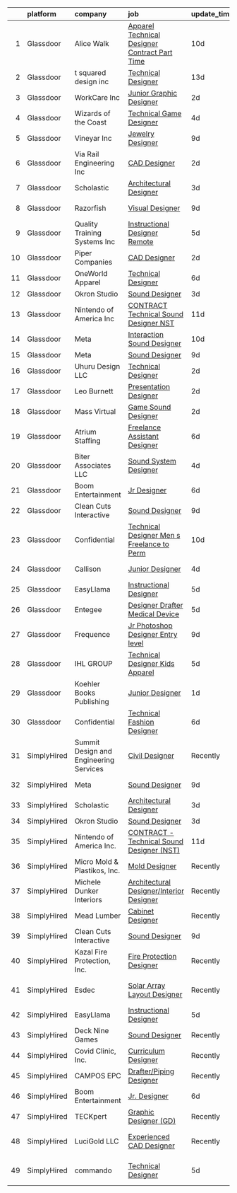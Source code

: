 

|    | platform    | company                                | job                                                                                                                                                                                                                                                                                                                                                                                                                                                                                                                                                                                                                                                                                                                                                                                                                                                                                                                                                                                                                                                                                                                                                                                                                                                                                                                                                                                                   | update_time   | location             |
|---:|:------------|:---------------------------------------|:------------------------------------------------------------------------------------------------------------------------------------------------------------------------------------------------------------------------------------------------------------------------------------------------------------------------------------------------------------------------------------------------------------------------------------------------------------------------------------------------------------------------------------------------------------------------------------------------------------------------------------------------------------------------------------------------------------------------------------------------------------------------------------------------------------------------------------------------------------------------------------------------------------------------------------------------------------------------------------------------------------------------------------------------------------------------------------------------------------------------------------------------------------------------------------------------------------------------------------------------------------------------------------------------------------------------------------------------------------------------------------------------------|:--------------|:---------------------|
|  1 | Glassdoor   | Alice Walk                             | [Apparel Technical Designer   Contract Part Time](https://www.glassdoor.com/partner/jobListing.htm?pos=126&ao=1136043&s=58&guid=00000182c45a39ee823927a6af7dc469&src=GD_JOB_AD&t=SR&vt=w&ea=1&cs=1_e56bd8a7&cb=1661151624108&jobListingId=1008067312545&jrtk=3-0-1gb25keh3kuil801-1gb25kehfis1h800-3847f24e0a8ebe04-)                                                                                                                                                                                                                                                                                                                                                                                                                                                                                                                                                                                                                                                                                                                                                                                                                                                                                                                                                                                                                                                                                 | 10d           | Cohasset, MA         |
|  2 | Glassdoor   | t squared design  inc                  | [Technical Designer](https://www.glassdoor.com/partner/jobListing.htm?pos=119&ao=1136043&s=58&guid=00000182c45a39ee823927a6af7dc469&src=GD_JOB_AD&t=SR&vt=w&ea=1&cs=1_30594745&cb=1661151624107&jobListingId=1008061696642&jrtk=3-0-1gb25keh3kuil801-1gb25kehfis1h800-022249b2d2b5a70e-)                                                                                                                                                                                                                                                                                                                                                                                                                                                                                                                                                                                                                                                                                                                                                                                                                                                                                                                                                                                                                                                                                                              | 13d           | Remote               |
|  3 | Glassdoor   | WorkCare Inc                           | [Junior Graphic Designer](https://www.glassdoor.com/partner/jobListing.htm?pos=116&ao=1136043&s=58&guid=00000182c45a39ee823927a6af7dc469&src=GD_JOB_AD&t=SR&vt=w&cs=1_5d9a1395&cb=1661151624107&jobListingId=1008080355853&jrtk=3-0-1gb25keh3kuil801-1gb25kehfis1h800-3ce23db56207db34-)                                                                                                                                                                                                                                                                                                                                                                                                                                                                                                                                                                                                                                                                                                                                                                                                                                                                                                                                                                                                                                                                                                              | 2d            | Remote               |
|  4 | Glassdoor   | Wizards of the Coast                   | [Technical Game Designer](https://www.glassdoor.com/partner/jobListing.htm?pos=129&ao=1136043&s=58&guid=00000182c45a39ee823927a6af7dc469&src=GD_JOB_AD&t=SR&vt=w&ea=1&cs=1_51bcd321&cb=1661151624108&jobListingId=1008076765681&jrtk=3-0-1gb25keh3kuil801-1gb25kehfis1h800-714cba74ba103184-)                                                                                                                                                                                                                                                                                                                                                                                                                                                                                                                                                                                                                                                                                                                                                                                                                                                                                                                                                                                                                                                                                                         | 4d            | Raleigh, NC          |
|  5 | Glassdoor   | Vineyar Inc                            | [Jewelry Designer](https://www.glassdoor.com/partner/jobListing.htm?pos=121&ao=1136043&s=58&guid=00000182c45a39ee823927a6af7dc469&src=GD_JOB_AD&t=SR&vt=w&ea=1&cs=1_3ead995b&cb=1661151624107&jobListingId=1008068821309&jrtk=3-0-1gb25keh3kuil801-1gb25kehfis1h800-e85c44dfee557fe5-)                                                                                                                                                                                                                                                                                                                                                                                                                                                                                                                                                                                                                                                                                                                                                                                                                                                                                                                                                                                                                                                                                                                | 9d            | Remote               |
|  6 | Glassdoor   | Via Rail Engineering Inc               | [CAD Designer](https://www.glassdoor.com/partner/jobListing.htm?pos=123&ao=1136043&s=58&guid=00000182c45a39ee823927a6af7dc469&src=GD_JOB_AD&t=SR&vt=w&ea=1&cs=1_388b5b5b&cb=1661151624107&jobListingId=1008081306267&jrtk=3-0-1gb25keh3kuil801-1gb25kehfis1h800-63fe7bfbdea58eaf-)                                                                                                                                                                                                                                                                                                                                                                                                                                                                                                                                                                                                                                                                                                                                                                                                                                                                                                                                                                                                                                                                                                                    | 2d            | Remote               |
|  7 | Glassdoor   | Scholastic                             | [Architectural Designer](https://www.glassdoor.com/partner/jobListing.htm?pos=124&ao=1136043&s=58&guid=00000182c45a39ee823927a6af7dc469&src=GD_JOB_AD&t=SR&vt=w&ea=1&cs=1_41fc0bb4&cb=1661151624107&jobListingId=1008079777190&jrtk=3-0-1gb25keh3kuil801-1gb25kehfis1h800-bdae6fdc012ed7f0-)                                                                                                                                                                                                                                                                                                                                                                                                                                                                                                                                                                                                                                                                                                                                                                                                                                                                                                                                                                                                                                                                                                          | 3d            | Remote               |
|  8 | Glassdoor   | Razorfish                              | [Visual Designer](https://www.glassdoor.com/partner/jobListing.htm?pos=122&ao=1136043&s=58&guid=00000182c45a39ee823927a6af7dc469&src=GD_JOB_AD&t=SR&vt=w&ea=1&cs=1_ae33df04&cb=1661151624107&jobListingId=1008069448316&jrtk=3-0-1gb25keh3kuil801-1gb25kehfis1h800-b879ace83404abce-)                                                                                                                                                                                                                                                                                                                                                                                                                                                                                                                                                                                                                                                                                                                                                                                                                                                                                                                                                                                                                                                                                                                 | 9d            | Birmingham, MI       |
|  9 | Glassdoor   | Quality Training Systems Inc           | [Instructional Designer  Remote ](https://www.glassdoor.com/partner/jobListing.htm?pos=107&ao=1110586&s=58&guid=00000182c45a39ee823927a6af7dc469&src=GD_JOB_AD&t=SR&vt=w&ea=1&cs=1_960c1587&cb=1661151624106&jobListingId=1008073674626&cpc=8795CF9063CD573D&jrtk=3-0-1gb25keh3kuil801-1gb25kehfis1h800-7548cc2409c09d8f--6NYlbfkN0Do0NJZxTlNQv8zNit5bjNgC4ptqUVvfA2tyS3ZXr20tD-PYFOMaTwZLb1B22RU8arf73TsLtlexIKdhFYjLoaF7YraZ9Kk1SBoAFQFwuiW_adojCM3ev6KKRysGw-MIsP-L68djQiiyhyajB3vq3642FZhB2k9vtThpG4u_5dbyIxNlJjyTAhXFh38qlerCke8xLtqYnjtqt7t1J0jHtsA9edDgvEwIK4iM8CKhNy501oX4Fg_DA05rZeOe97xIkqxH8g-zqdK3s8l3AO3LgQtt41ACzfCEYBXNJP6Ww2SSlQUjzwiY_3DaHIU6IPKp0iPbzHggr2yjw0Ep6GEwuxhc-rWy-PuL7x_l8Mf8ZR7bPx5v_JUL9T948844oDhkdy6dsWhF9KT-AnU5ZJg6rj_9BwxchtrSG0AWb987ZR9-3tFll7ee0AOTm3tb7UHh_sHycZFhukuY8ij9THuTANxSneLGMzz2wC3dwJyO0a3GVovWGBWuEb8AC40JW-y5FI%3D)                                                                                                                                                                                                                                                                                                                                                                                                                                                                                                                              | 5d            | Remote               |
| 10 | Glassdoor   | Piper Companies                        | [CAD Designer](https://www.glassdoor.com/partner/jobListing.htm?pos=130&ao=1136043&s=58&guid=00000182c45a39ee823927a6af7dc469&src=GD_JOB_AD&t=SR&vt=w&cs=1_878752d0&cb=1661151624108&jobListingId=1008082059207&jrtk=3-0-1gb25keh3kuil801-1gb25kehfis1h800-1f4422915645c33f-)                                                                                                                                                                                                                                                                                                                                                                                                                                                                                                                                                                                                                                                                                                                                                                                                                                                                                                                                                                                                                                                                                                                         | 2d            | Remote               |
| 11 | Glassdoor   | OneWorld Apparel                       | [Technical Designer](https://www.glassdoor.com/partner/jobListing.htm?pos=101&ao=1110586&s=58&guid=00000182c45a39ee823927a6af7dc469&src=GD_JOB_AD&t=SR&vt=w&ea=1&cs=1_64aa87ff&cb=1661151624105&jobListingId=1008072360346&cpc=5A932FB9A57304C8&jrtk=3-0-1gb25keh3kuil801-1gb25kehfis1h800-ef8c57699be4e4fd--6NYlbfkN0DzaDHVbxJ-LJZej0v9fk4K-FwNocoxjQ_zxp68kPBvcnDJ4c9ythlAgheNDG4iDAGNAGEqDU-BA_SdyzfcvqeSdX4Wb08TGsE1qPM89wKJlf-wfBo-9oShBcUC-GGYmxHQ-hkSG7ek5vWxUq2FGZXNiQ9zXe9w3mybDuVgi-prIQ5_0Fnv7-68e34nShiBqEv5y6KxlerYk48FGBgj4lha-uCeayNYdrHM_DgRoZmxhARSwGaXVCCe2yyqPkJM2f5T_JVxtNa-rEfj9BMGw-QWMbC6DtQRTGjDMAwmI_B-Xxnw_E2tWQQqhKZIe8dyujX9IkHvSPrRmt3DoCCp35D1dYmxQOU4Uoe_SrQQPlYUaTMm8yxRQsq1fj4AFTbYFhCpa9EXOegt29qxwyjXU5okBpoBo8eQWkM0m_OS6LUOP0fnufTxTOmwc8fEdHUwnt0PHsnMmNQk_m2vKf5nQ_HEwe5bRPWJfXUQT_p3DeKYDI8wLNbOQe8FghuDrK4CjQc%3D)                                                                                                                                                                                                                                                                                                                                                                                                                                                                                                                                           | 6d            | Los Angeles, CA      |
| 12 | Glassdoor   | Okron Studio                           | [Sound Designer](https://www.glassdoor.com/partner/jobListing.htm?pos=112&ao=1136043&s=58&guid=00000182c45a39ee823927a6af7dc469&src=GD_JOB_AD&t=SR&vt=w&ea=1&cs=1_68aceadb&cb=1661151624106&jobListingId=1008079733036&jrtk=3-0-1gb25keh3kuil801-1gb25kehfis1h800-d7d03bc56f607eed-)                                                                                                                                                                                                                                                                                                                                                                                                                                                                                                                                                                                                                                                                                                                                                                                                                                                                                                                                                                                                                                                                                                                  | 3d            | Remote               |
| 13 | Glassdoor   | Nintendo of America Inc                | [CONTRACT   Technical Sound Designer  NST ](https://www.glassdoor.com/partner/jobListing.htm?pos=115&ao=1136043&s=58&guid=00000182c45a39ee823927a6af7dc469&src=GD_JOB_AD&t=SR&vt=w&cs=1_8da49d80&cb=1661151624107&jobListingId=1008066224463&jrtk=3-0-1gb25keh3kuil801-1gb25kehfis1h800-4f54bb3e91a298df-)                                                                                                                                                                                                                                                                                                                                                                                                                                                                                                                                                                                                                                                                                                                                                                                                                                                                                                                                                                                                                                                                                            | 11d           | Redmond, WA          |
| 14 | Glassdoor   | Meta                                   | [Interaction Sound Designer](https://www.glassdoor.com/partner/jobListing.htm?pos=117&ao=1136043&s=58&guid=00000182c45a39ee823927a6af7dc469&src=GD_JOB_AD&t=SR&vt=w&cs=1_88db3de6&cb=1661151624107&jobListingId=1008066993623&jrtk=3-0-1gb25keh3kuil801-1gb25kehfis1h800-0309ec683cd103c0-)                                                                                                                                                                                                                                                                                                                                                                                                                                                                                                                                                                                                                                                                                                                                                                                                                                                                                                                                                                                                                                                                                                           | 10d           | Remote               |
| 15 | Glassdoor   | Meta                                   | [Sound Designer](https://www.glassdoor.com/partner/jobListing.htm?pos=111&ao=1136043&s=58&guid=00000182c45a39ee823927a6af7dc469&src=GD_JOB_AD&t=SR&vt=w&cs=1_ee5b648b&cb=1661151624106&jobListingId=1008068607284&jrtk=3-0-1gb25keh3kuil801-1gb25kehfis1h800-994aa574a818d0ec-)                                                                                                                                                                                                                                                                                                                                                                                                                                                                                                                                                                                                                                                                                                                                                                                                                                                                                                                                                                                                                                                                                                                       | 9d            | Remote               |
| 16 | Glassdoor   | Uhuru Design LLC                       | [Technical Designer](https://www.glassdoor.com/partner/jobListing.htm?pos=108&ao=1110586&s=58&guid=00000182c45a39ee823927a6af7dc469&src=GD_JOB_AD&t=SR&vt=w&ea=1&cs=1_def04c60&cb=1661151624106&jobListingId=1008081818480&cpc=217C45A42544DB93&jrtk=3-0-1gb25keh3kuil801-1gb25kehfis1h800-5242fb4988a3ef95--6NYlbfkN0D0ff9e8Lfwlpl5zGbQmpn59AL71QmFd7VKOAnfyjZzp5sdngV8WPgYe0dov1m7Y2mLlK7Lk7J4-hrkQHUvGyiuBnGK1lRBqjwKkHa_mqDmeLWJQnx1sLGATx3OYOzXmlwH_tAcdZl1wOsjjF6hMu2v2FFW82sUDLs2iLstU0jDQZG39sdjtU4Jluq19Ypbhn5bFBwgk8wyVh2bmYlNSJpBpJVAedhlGSvp50uOAvoPQzKTi-Y0_Xc8KlZMhQpm0BoLvxfqJx7HwFaywbhrjKXpffxcMgAoImNkN42XAMtkckaVXj_Wda0k6JbwfFAKSBHbctY6fCnHIVT3NGYPMA43iVVt3h2rVGedoRyqDdnSfM7LF7fPRvb_Swb_XzvaMglPAdsL46-WaZrb1EFQ20kBeGLCtjzolO4kArG52oxaUiABNqckCM94abcmHjuixLN7AW7altXqxtefI8asukQbi9XcynDbYwqgvALmoCX05g%3D%3D)                                                                                                                                                                                                                                                                                                                                                                                                                                                                                                                                                             | 2d            | Denver, PA           |
| 17 | Glassdoor   | Leo Burnett                            | [Presentation Designer](https://www.glassdoor.com/partner/jobListing.htm?pos=125&ao=1136043&s=58&guid=00000182c45a39ee823927a6af7dc469&src=GD_JOB_AD&t=SR&vt=w&cs=1_bd4a1491&cb=1661151624108&jobListingId=1008080628090&jrtk=3-0-1gb25keh3kuil801-1gb25kehfis1h800-c0aa4993df22bb25-)                                                                                                                                                                                                                                                                                                                                                                                                                                                                                                                                                                                                                                                                                                                                                                                                                                                                                                                                                                                                                                                                                                                | 2d            | Troy, MI             |
| 18 | Glassdoor   | Mass Virtual                           | [Game Sound Designer](https://www.glassdoor.com/partner/jobListing.htm?pos=120&ao=1136043&s=58&guid=00000182c45a39ee823927a6af7dc469&src=GD_JOB_AD&t=SR&vt=w&ea=1&cs=1_17597e1a&cb=1661151624107&jobListingId=1008082194344&jrtk=3-0-1gb25keh3kuil801-1gb25kehfis1h800-f232bf0ac303c42a-)                                                                                                                                                                                                                                                                                                                                                                                                                                                                                                                                                                                                                                                                                                                                                                                                                                                                                                                                                                                                                                                                                                             | 2d            | Orlando, FL          |
| 19 | Glassdoor   | Atrium Staffing                        | [Freelance Assistant Designer](https://www.glassdoor.com/partner/jobListing.htm?pos=110&ao=1110586&s=58&guid=00000182c45a39ee823927a6af7dc469&src=GD_JOB_AD&t=SR&vt=w&ea=1&cs=1_d234ec74&cb=1661151624106&jobListingId=1008072509630&cpc=2CAED5C921A5F994&jrtk=3-0-1gb25keh3kuil801-1gb25kehfis1h800-da6aeeb5f69ed758--6NYlbfkN0AJVhJRw9wUHBCF8R8adMoLXwMaKLwknIknnYTuOdK23DV61sywQ-0esZH64X1fzYemE-Ce_o6oeh0CrgVsUNC38LDeX16A4N65ypELw5JI4kRHfy6MAOqQvkl3sxYxaT21CfNHrsCBe0OnO1uZcR_dDQLDR_GpC_WkJjiT_nnB02a9Y4q-osyxPAxa1lWe2ensy0RVlk5XdaG8S0cka5cGhRFMkkIQAHBNl-dgg6jiyIhVV6flkrGB9HLdpXeTcvz2fIcB2S86vIKN_yTfiu6EiISmCvlZRKZ4N-1l7io9P-gJYujN1HLjTurO-rq7QdZYvEdYv6qcWG0A0kbEO5giT-MQgbK6MOsmRJZMQzZkvQA7gYcigYpo5BeKe4Y7_uPOpRNS3eszIXx-iwea0XzJDpf3bX8U9wEGKWNHqRZy66gnA29P2JWHGFL3obXI9kWB-WxJDVtHcwTYYPmayYhstmnYyYwf6QHqwrNfDdNP8LfqmYk7xkwD5oJPmK4HObseqZxLghyTIym3z4aOWJvTJZ5UKiCZsDDeZSU3mWgHr3xTv7ULrHuAe7z6cCC0F1tGseB9NNNw3Ln4JGqxPDHy7OSr3GbVRCq2Mdk--mfRwK20dqDL6CEnBbQQERB68J1wr5DHL6EDvPoCH5MOlvIHNtH05QD06aBA4Ke4DZcXUXXvF8iXxKEWbt4eo34pSoZFIbFzW60aCaWOtexkblUCBd1qJEpEgp1isfpvVcJfVHZWfGnjsav95IN1EvyV71jfEiLbsyqwzZ3cxAbeXoGh_CbeYXkbx0G7BzvuCHVYCmqjecsh8HkdwWxkJ6uYXo3PTBjWlWpaja_3eYI00QxKK0vG8Gy2rOdbImSY3W-T6g3Sua3gcCQYhDXrjitrvOsnvFZhmwZ1TRrrmrAWjbEIKrp1GYGigO0qKadV1waqStWL-wMFGP7dfc6hq4MQbt--nVd5XSePxKipSz-LBcskbs3Px-l5SOy4f5gK0tqFGQRrpTNsY6Mkq1Kdw5jBlkE%3D) | 6d            | New York, NY         |
| 20 | Glassdoor   | Biter   Associates  LLC                | [Sound System Designer](https://www.glassdoor.com/partner/jobListing.htm?pos=103&ao=1110586&s=58&guid=00000182c45a39ee823927a6af7dc469&src=GD_JOB_AD&t=SR&vt=w&ea=1&cs=1_c00e3fc8&cb=1661151624105&jobListingId=1008076973904&cpc=ABD31432EBADCA3A&jrtk=3-0-1gb25keh3kuil801-1gb25kehfis1h800-3e9f68afeac613a4--6NYlbfkN0Cii1BkCmuTkYhCe1n7tdf96rlEXZyahD0EQGX4UxkzWOhUZ7vCuYiyO9WaPnT0De7OE42QTeaM7JscKX9Iz1L0buQJQo6JW1gjqoppT1X0kZJ6cJNTOvSoc-vGnJvFdwu8ydp4wXpvThyajZX1-ZPpGDClXlInXF__dKWU4QMbAay29Jr0d8UnmdCZGoc5g2YHiDGtPoGzeHfYRCFPg7Yy9NKN7K5HOqaDu2WDhwvkSdsA2yuxU5KuVrxvi1TUWxqfr7bezIVga3-LBwTslEc-NwUdTnrmW2XHkcDvW-Ma0KZE1CYjByi77yHBSFsqz1w3OpBLC5Bp1QILx9OtmsOBWgelO-2QJ6DR1jlPtU1gzuMf4e4ccpTZUFo3UEBORJr4JHv0Nae7vUT7pyxmxMF3LS1Vrz0j3S4n1rdha0q1axJMREUunD_9FNDLOp7-KMSfYZFj6CAMiHjXQHhxqae6ZCUnOkkmRR3ggksaY9dB7Hn2m7xPARHwYN0PbMLrzzSjKD5QlpLa95vSUK_0B9OO)                                                                                                                                                                                                                                                                                                                                                                                                                                                                                                                      | 4d            | Addison, TX          |
| 21 | Glassdoor   | Boom Entertainment                     | [Jr  Designer](https://www.glassdoor.com/partner/jobListing.htm?pos=118&ao=1136043&s=58&guid=00000182c45a39ee823927a6af7dc469&src=GD_JOB_AD&t=SR&vt=w&ea=1&cs=1_64429c54&cb=1661151624107&jobListingId=1008072130952&jrtk=3-0-1gb25keh3kuil801-1gb25kehfis1h800-fb85bc7fc190c839-)                                                                                                                                                                                                                                                                                                                                                                                                                                                                                                                                                                                                                                                                                                                                                                                                                                                                                                                                                                                                                                                                                                                    | 6d            | Remote               |
| 22 | Glassdoor   | Clean Cuts Interactive                 | [Sound Designer](https://www.glassdoor.com/partner/jobListing.htm?pos=106&ao=1110586&s=58&guid=00000182c45a39ee823927a6af7dc469&src=GD_JOB_AD&t=SR&vt=w&ea=1&cs=1_d3b607cb&cb=1661151624106&jobListingId=1008068462835&cpc=654405A9B1E0A9F5&jrtk=3-0-1gb25keh3kuil801-1gb25kehfis1h800-180f36a67d041096--6NYlbfkN0BdWmvb-rJl2QNnPZsqfom0WtyBpRDZD-qGOAPpXEAerX6a6oApLbNube8VIkmBRry4WGRoB0qsfFORcDwlv5J-Sd2QpNdWVPU3rpOKe16b-v51oCGYFn1Gg0GCh9sLO-2YemhZ2pKU_mGnQ6gmjy9PJXCZWcP9S85pmy_gMB17x15owpHU1MnjT43sqb3YyQBt5SEmQaxSytMLZcH4kAa_B2LsQ7u-GusmxQce8bahg-apxBntH9xo3MghZnqbD8S6ycxosXESMZ9HrRte0t9Y1cQvLY8ZpuBL500IG1CeWI4b0baZ-ZIvFguWB7EBaanAgX00VEc90MQy6FZw_8l-3jQJdkp49TKahTLHx3Mu1t2Mfvu41Ls2BxFKEuYMU8ViB8QCXALsQfLoivaHyV23KsfxJskv6yQusWEQ-bBQdTaDYoHo7VvaLkR0PTKfsDiKhQjQSC7g6gBj2Jdh8Ck3pgY_2i8IznZzkxCo_3PNzqkbJ31lxSEM)                                                                                                                                                                                                                                                                                                                                                                                                                                                                                                                                                             | 9d            | Remote               |
| 23 | Glassdoor   | Confidential                           | [Technical Designer Men s Freelance to Perm](https://www.glassdoor.com/partner/jobListing.htm?pos=104&ao=1110586&s=58&guid=00000182c45a39ee823927a6af7dc469&src=GD_JOB_AD&t=SR&vt=w&ea=1&cs=1_7a75db8f&cb=1661151624105&jobListingId=1008067356175&cpc=AE9F6614D4EC1B58&jrtk=3-0-1gb25keh3kuil801-1gb25kehfis1h800-14dfa54dbf06e548--6NYlbfkN0Bw5nMmE_9ydMmkFwclqcsXVMIQE4PmsRPS_jC_M_Rtp3tkPn5Tt5HZV1eHNfLjcAj8qmuoN-UpFHpaUl-zFK_nB6Oe-pDTvxaOF2i17CQvtv1AlZL_z3ZbnC7FSwbAhqZbh-Ciel49IhviB8vCGgIltO4APYQFmUy7gko7P_12hsPfvW1YAa12jOS1EptxIhKcwr-Ddt4zkN60ND0_Ays2iSKUcOr1wMf7-POs7vj0yw96J467JT8h3Z4c95Ij2vWkVKDOWHHXwKJjapGaR5cxi3A51-xXB9v7XLFLUpshfkVIDHaxdcIjxNQEDClgBBLadXvJbPV2l0s8Gxd5iLKZglommdFjUVYruMYUbGgbjAF4748e_b9njpSxnDQ66n9x9uelvyPsV5JaHinkbti1K5iwo-aoGibVzcqNLtWu7MRtcalWIXpGojlK-ryHLMwSrFTgvMXOH_SS_iKoJqILKzH_eqJXvDMXrJgbmmN_COdQSc6ig0veIN4EzKRu5TGXGJVUF4qZTiaNpf-bWOxUJlFbtJ68zPw%3D)                                                                                                                                                                                                                                                                                                                                                                                                                                                                                   | 10d           | New York, NY         |
| 24 | Glassdoor   | Callison                               | [Junior Designer](https://www.glassdoor.com/partner/jobListing.htm?pos=127&ao=1136043&s=58&guid=00000182c45a39ee823927a6af7dc469&src=GD_JOB_AD&t=SR&vt=w&cs=1_e8e4538e&cb=1661151624108&jobListingId=1008076225921&jrtk=3-0-1gb25keh3kuil801-1gb25kehfis1h800-67f398fb2c3f3c7e-)                                                                                                                                                                                                                                                                                                                                                                                                                                                                                                                                                                                                                                                                                                                                                                                                                                                                                                                                                                                                                                                                                                                      | 4d            | Washington, DC       |
| 25 | Glassdoor   | EasyLlama                              | [Instructional Designer](https://www.glassdoor.com/partner/jobListing.htm?pos=128&ao=1136043&s=58&guid=00000182c45a39ee823927a6af7dc469&src=GD_JOB_AD&t=SR&vt=w&ea=1&cs=1_72a19a4b&cb=1661151624108&jobListingId=1008074963718&jrtk=3-0-1gb25keh3kuil801-1gb25kehfis1h800-54cc08c9d2271055-)                                                                                                                                                                                                                                                                                                                                                                                                                                                                                                                                                                                                                                                                                                                                                                                                                                                                                                                                                                                                                                                                                                          | 5d            | Remote               |
| 26 | Glassdoor   | Entegee                                | [Designer  Drafter  Medical Device](https://www.glassdoor.com/partner/jobListing.htm?pos=109&ao=1110586&s=58&guid=00000182c45a39ee823927a6af7dc469&src=GD_JOB_AD&t=SR&vt=w&ea=1&cs=1_3535113b&cb=1661151624106&jobListingId=1008073800219&cpc=AC285F3A3ECA6BB0&jrtk=3-0-1gb25keh3kuil801-1gb25kehfis1h800-c107f55e9e52abb7--6NYlbfkN0D6OzZjpD_hbicRkMZwNNvvxSeL23iIfvaC4EytleQ8zDIpz0YQ5KbISa7_Zvw6kCywC4cF6SMoFE39siNWvQXNVyIUPO--03R2zqFfZC1ok2lc08hlgQOW5hPt6D3RqC6LSydqWXiQysV7ch3OxNY_N1ohJIzlynTF0-O0np3ogrumc4zUYVdXXbGtgLnRZGsqXNSbopnHg2Fp4Fd32z14RM96f7qzhIsP9uuglDFz6bjjAZt5zcS36hIIQBbT4YMXv7dgULs_MJ7tmqAFzYKZcORhv-PF4hElwv35vI3D5CEZYcWUhfDXo9JUQQBG7uBn2R9GvFs6dMUjRFGCDqTdmuie0IwId-AqC_W2FvfW7Wx1GmKe_B5dyY_0Ldx66ALpl_xdecwk5Wt2XmE_MtllL-Z_NXB_jEbWWbF63WR7mo9grd1VQhZ3_j3K_8ysWqgkqPa2IpWFtKeV6FH3WQ3qDp9r_89pEwNKH0FPNWc456GQ_HoDv1VJjYL_VIbULCsE9B0C5-TOIKQR-Y7ZuNR6)                                                                                                                                                                                                                                                                                                                                                                                                                                                                                                          | 5d            | Remote               |
| 27 | Glassdoor   | Frequence                              | [Jr  Photoshop Designer  Entry level ](https://www.glassdoor.com/partner/jobListing.htm?pos=114&ao=1136043&s=58&guid=00000182c45a39ee823927a6af7dc469&src=GD_JOB_AD&t=SR&vt=w&ea=1&cs=1_7be71ffd&cb=1661151624106&jobListingId=1008069114444&jrtk=3-0-1gb25keh3kuil801-1gb25kehfis1h800-ebe8f0f4224f7fa4-)                                                                                                                                                                                                                                                                                                                                                                                                                                                                                                                                                                                                                                                                                                                                                                                                                                                                                                                                                                                                                                                                                            | 9d            | Remote               |
| 28 | Glassdoor   | IHL GROUP                              | [Technical Designer Kids Apparel](https://www.glassdoor.com/partner/jobListing.htm?pos=102&ao=1110586&s=58&guid=00000182c45a39ee823927a6af7dc469&src=GD_JOB_AD&t=SR&vt=w&ea=1&cs=1_61a1f457&cb=1661151624105&jobListingId=1008073551798&cpc=AF02A8F32FEE2001&jrtk=3-0-1gb25keh3kuil801-1gb25kehfis1h800-35ca708bec652e01--6NYlbfkN0BTy4Vq3kUv-8E8fBOrhZt-7WJQYqv7u2ur6JnxlE7nq0Vi-lP5L835nEhUPDuQN9Ii6fJC0HyBSgexD3C4k5VC83Vuw3E1XNFtYQtZz47yK2soeqwb0ZSclzG8hx8KfubYCdlzeUdJYe2abnxxwdrUthCH2fCe2dUPWrVqSb2bFtb0WhgEiKdUPxPx6gPnZIVYEnQLmJKq2jFbKtx_Zin5r8faAqlkMV9ryisAzJf4SNFZhTqQ1O1NLxiZXNk03L1eeNRqWCws73LDkblwlZogVRR7F7b-3VrBfrua9C1rqNdm05PjatA722ju3bVi32VbfhU4ddqZl4T-OhYJahg7sqyB2F4RsbVN3Ymastc-JVy7DtDoPp8RTcyZbC8J-H3BUNgULKwvzCRqk2_efGCcIGFK5R4K8v31Ki6gFYe1PoQsgPfRquIjfAOeoThr4I2I9f4I8FKCD2Qum4uOYgJe0GRJ4fj16UZ_nWekiyDw7lnJ0YmNGqQ_kkp74X11t58KWPlCz8eidw%3D%3D)                                                                                                                                                                                                                                                                                                                                                                                                                                                                                                                | 5d            | New York, NY         |
| 29 | Glassdoor   | Koehler Books Publishing               | [Junior Designer](https://www.glassdoor.com/partner/jobListing.htm?pos=113&ao=1136043&s=58&guid=00000182c45a39ee823927a6af7dc469&src=GD_JOB_AD&t=SR&vt=w&ea=1&cs=1_91e4ef92&cb=1661151624106&jobListingId=1008082516249&jrtk=3-0-1gb25keh3kuil801-1gb25kehfis1h800-d94c970f05614cb6-)                                                                                                                                                                                                                                                                                                                                                                                                                                                                                                                                                                                                                                                                                                                                                                                                                                                                                                                                                                                                                                                                                                                 | 1d            | Remote               |
| 30 | Glassdoor   | Confidential                           | [Technical Fashion Designer](https://www.glassdoor.com/partner/jobListing.htm?pos=105&ao=1110586&s=58&guid=00000182c45a39ee823927a6af7dc469&src=GD_JOB_AD&t=SR&vt=w&ea=1&cs=1_b6c550a9&cb=1661151624106&jobListingId=1008072457527&cpc=C49818E30565E1C5&jrtk=3-0-1gb25keh3kuil801-1gb25kehfis1h800-fdc71ce1bbb0f6cb--6NYlbfkN0A2iQXaP_UtVXJhTxRo80thfIvxQTrf9zrtWWUuPIt3dkRedEDyhGLKmZ5ubRhJ-RfAxgM7txOmqkOwsDxgrOzNom8IpA3x4vaO8Uq5WaAsMF3Ru0xS91pIZLoQhyWAFadqhvDGbbRTZ2kw3ui7UDKEEB2oz1gBBDZ6c7WASkk2XtXMgdrxxgxoT2xMgFlCTrcUaEtCgLG6aUhVEYd2APdr7c8w35PNKHLsmLEeVjZZzx-EpRNMRIS-8pxScLQ88S2Shu_gTsTI-wjmbudOXxN93kySuG5lvn43PLK2ImEhhcW0RuszBmMF4atY_cc39Mp2NvjaPqqBvyg5mxcwL_qKz1NvMK5N4AgvVK0yP8kCgZOsRSYkUFAwor_h3i8ygkqynG6ofvclutIGpryc8RlyQ7vnGm6EFO1Ry9h43V4m_M-2gnpZ0hSYLfBAYEQh7a1LVSUYxBjCXQdH4uJqjTElAk_SLynPTjyWBNnJbz7ERDgoX4sJdlMov-8ucF2zIooK-FpEeeLivQ%3D%3D)                                                                                                                                                                                                                                                                                                                                                                                                                                                                                                                     | 6d            | New York, NY         |
| 31 | SimplyHired | Summit Design and Engineering Services | [Civil Designer](https://www.simplyhired.com/job/Iul8dRE9K_R0sXnMJ1OwQpqdjOE0-dElPY5US7C3zD82cjUwV23dqw?q=technical+sound+designer)                                                                                                                                                                                                                                                                                                                                                                                                                                                                                                                                                                                                                                                                                                                                                                                                                                                                                                                                                                                                                                                                                                                                                                                                                                                                   | Recently      | Raleigh, NC          |
| 32 | SimplyHired | Meta                                   | [Sound Designer](https://www.simplyhired.com/job/B9jC5ZTtxgxvAo0pHZYEFQSV4L3HIbn0ieWkkGRZxYJtVOoKOsaAXg?q=technical+sound+designer)                                                                                                                                                                                                                                                                                                                                                                                                                                                                                                                                                                                                                                                                                                                                                                                                                                                                                                                                                                                                                                                                                                                                                                                                                                                                   | 9d            | Remote +3 locations  |
| 33 | SimplyHired | Scholastic                             | [Architectural Designer](https://www.simplyhired.com/job/nA_CJ_aCN5KQXPp0fTrfDiozDQ5-jp3WDSJvpp1epVgEuf_E7QP5Dw?q=technical+sound+designer)                                                                                                                                                                                                                                                                                                                                                                                                                                                                                                                                                                                                                                                                                                                                                                                                                                                                                                                                                                                                                                                                                                                                                                                                                                                           | 3d            | Remote               |
| 34 | SimplyHired | Okron Studio                           | [Sound Designer](https://www.simplyhired.com/job/sH9iQ3mOxPZ_wzvQdODCegZwaaM9A5wNYJm87FJwvZBvB3d1YNX9TA?q=technical+sound+designer)                                                                                                                                                                                                                                                                                                                                                                                                                                                                                                                                                                                                                                                                                                                                                                                                                                                                                                                                                                                                                                                                                                                                                                                                                                                                   | 3d            | Remote               |
| 35 | SimplyHired | Nintendo of America Inc.               | [CONTRACT - Technical Sound Designer (NST)](https://www.simplyhired.com/job/TPW0XrKmxf-vwIJbi5AmHPtMATFGZtcAoqs0JfFzV3o8SCHuwWm1gw?q=technical+sound+designer)                                                                                                                                                                                                                                                                                                                                                                                                                                                                                                                                                                                                                                                                                                                                                                                                                                                                                                                                                                                                                                                                                                                                                                                                                                        | 11d           | Redmond, WA          |
| 36 | SimplyHired | Micro Mold & Plastikos, Inc.           | [Mold Designer](https://www.simplyhired.com/job/oBLU09SpOd3l-l0au8lM53k9IPUWA3GF5W-GRnr3dBuO9FTCOBYWJw?q=technical+sound+designer)                                                                                                                                                                                                                                                                                                                                                                                                                                                                                                                                                                                                                                                                                                                                                                                                                                                                                                                                                                                                                                                                                                                                                                                                                                                                    | Recently      | Erie, PA             |
| 37 | SimplyHired | Michele Dunker Interiors               | [Architectural Designer/Interior Designer](https://www.simplyhired.com/job/uDZ1Uqr1SDUoachiJ2OJjx2UsJW1pAkh3GuVjip16ZWjcGHRRfCXWg?q=technical+sound+designer)                                                                                                                                                                                                                                                                                                                                                                                                                                                                                                                                                                                                                                                                                                                                                                                                                                                                                                                                                                                                                                                                                                                                                                                                                                         | Recently      | Logan, UT            |
| 38 | SimplyHired | Mead Lumber                            | [Cabinet Designer](https://www.simplyhired.com/job/RTmvH5muGADe0-gnzbxrNdGeiCnk1jVXCtS1wr-snSwBqGSmbbArmw?q=technical+sound+designer)                                                                                                                                                                                                                                                                                                                                                                                                                                                                                                                                                                                                                                                                                                                                                                                                                                                                                                                                                                                                                                                                                                                                                                                                                                                                 | Recently      | Beatrice, NE         |
| 39 | SimplyHired | Clean Cuts Interactive                 | [Sound Designer](https://www.simplyhired.com/job/URpHRLKxsUQ4hdInq3xa6FnJYJDM-ccCCSLPb7pl2cnZUbjIHBvDJg?q=technical+sound+designer)                                                                                                                                                                                                                                                                                                                                                                                                                                                                                                                                                                                                                                                                                                                                                                                                                                                                                                                                                                                                                                                                                                                                                                                                                                                                   | 9d            | Remote               |
| 40 | SimplyHired | Kazal Fire Protection, Inc.            | [Fire Protection Designer](https://www.simplyhired.com/job/Q1dex7tsETJdCpyGTi2pJ3hAmarCmHZ8pckYRk6idfy2Qmg3shUp5g?q=technical+sound+designer)                                                                                                                                                                                                                                                                                                                                                                                                                                                                                                                                                                                                                                                                                                                                                                                                                                                                                                                                                                                                                                                                                                                                                                                                                                                         | Recently      | Tucson, AZ           |
| 41 | SimplyHired | Esdec                                  | [Solar Array Layout Designer](https://www.simplyhired.com/job/sIWVUR2C0Y4ouR_TSEKvRHwDOoqQcfCb7lIlcTK_SpL7k5w154b-jg?q=technical+sound+designer)                                                                                                                                                                                                                                                                                                                                                                                                                                                                                                                                                                                                                                                                                                                                                                                                                                                                                                                                                                                                                                                                                                                                                                                                                                                      | Recently      | North Andover, MA    |
| 42 | SimplyHired | EasyLlama                              | [Instructional Designer](https://www.simplyhired.com/job/fZb4_iK_TMLxqkcJ3FnywvbaGEq9cvObrmumXy0jlQqcHNyy43AaDw?q=technical+sound+designer)                                                                                                                                                                                                                                                                                                                                                                                                                                                                                                                                                                                                                                                                                                                                                                                                                                                                                                                                                                                                                                                                                                                                                                                                                                                           | 5d            | Remote               |
| 43 | SimplyHired | Deck Nine Games                        | [Sound Designer](https://www.simplyhired.com/job/iz6i-HlUxxVIfGstw4fVaxnhc2kyEC3JD6ixIrv1CjJkn928zMpmow?q=technical+sound+designer)                                                                                                                                                                                                                                                                                                                                                                                                                                                                                                                                                                                                                                                                                                                                                                                                                                                                                                                                                                                                                                                                                                                                                                                                                                                                   | Recently      | United States        |
| 44 | SimplyHired | Covid Clinic, Inc.                     | [Curriculum Designer](https://www.simplyhired.com/job/p3WsyFQIXAKs06uVlgdEp6KJxBcx6YTFuiNTGDHi8WIhrlTvmmHvMg?q=technical+sound+designer)                                                                                                                                                                                                                                                                                                                                                                                                                                                                                                                                                                                                                                                                                                                                                                                                                                                                                                                                                                                                                                                                                                                                                                                                                                                              | Recently      | Remote               |
| 45 | SimplyHired | CAMPOS EPC                             | [Drafter/Piping Designer](https://www.simplyhired.com/job/iuHfffFFc3W34_ktMhktGe-kq5nIgP88Pg4VVlbn84lN1rWZfeGGuw?q=technical+sound+designer)                                                                                                                                                                                                                                                                                                                                                                                                                                                                                                                                                                                                                                                                                                                                                                                                                                                                                                                                                                                                                                                                                                                                                                                                                                                          | Recently      | Remote               |
| 46 | SimplyHired | Boom Entertainment                     | [Jr. Designer](https://www.simplyhired.com/job/d7AfOz_RCSXST8ADCrj79CGt3SLSaHJZcLBg5JKlNpRMXy7bUWIMwQ?q=technical+sound+designer)                                                                                                                                                                                                                                                                                                                                                                                                                                                                                                                                                                                                                                                                                                                                                                                                                                                                                                                                                                                                                                                                                                                                                                                                                                                                     | 6d            | Remote               |
| 47 | SimplyHired | TECKpert                               | [Graphic Designer (GD)](https://www.simplyhired.com/job/JRT0RwY9r6Yswy3Sp29-u_sI_vwYrkkQI528hxNEfWsWgOLPtJSWNQ?q=technical+sound+designer)                                                                                                                                                                                                                                                                                                                                                                                                                                                                                                                                                                                                                                                                                                                                                                                                                                                                                                                                                                                                                                                                                                                                                                                                                                                            | Recently      | Des Moines, IA       |
| 48 | SimplyHired | LuciGold LLC                           | [Experienced CAD Designer](https://www.simplyhired.com/job/ZNWPN4j8MuEMeI7UJbQ8IY8Nf3yFAKD-EYbwy4Q4h9m40bnZCJ9q2g?q=technical+sound+designer)                                                                                                                                                                                                                                                                                                                                                                                                                                                                                                                                                                                                                                                                                                                                                                                                                                                                                                                                                                                                                                                                                                                                                                                                                                                         | Recently      | East Wareham, MA     |
| 49 | SimplyHired | commando                               | [Technical Designer](https://www.simplyhired.com/job/51kjM_X2Joa2UeqZYZubaOo3Z4hdTvxhA_jcIgjlcQs1zII5KGddug?q=technical+sound+designer)                                                                                                                                                                                                                                                                                                                                                                                                                                                                                                                                                                                                                                                                                                                                                                                                                                                                                                                                                                                                                                                                                                                                                                                                                                                               | 5d            | South Burlington, VT |
